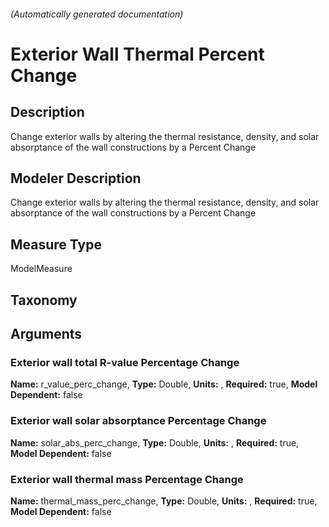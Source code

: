 ###### (Automatically generated documentation)

# Exterior Wall Thermal Percent Change

## Description

Change exterior walls by altering the thermal resistance, density, and solar absorptance of the wall constructions by a Percent Change

## Modeler Description

Change exterior walls by altering the thermal resistance, density, and solar absorptance of the wall constructions by a Percent Change

## Measure Type

ModelMeasure

## Taxonomy

## Arguments

### Exterior wall total R-value Percentage Change

**Name:** r_value_perc_change,
**Type:** Double,
**Units:** ,
**Required:** true,
**Model Dependent:** false

### Exterior wall solar absorptance Percentage Change

**Name:** solar_abs_perc_change,
**Type:** Double,
**Units:** ,
**Required:** true,
**Model Dependent:** false

### Exterior wall thermal mass Percentage Change

**Name:** thermal_mass_perc_change,
**Type:** Double,
**Units:** ,
**Required:** true,
**Model Dependent:** false
